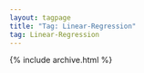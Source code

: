 ```yaml
---
layout: tagpage
title: "Tag: Linear-Regression"
tag: Linear-Regression
---
```


{% include archive.html %}
